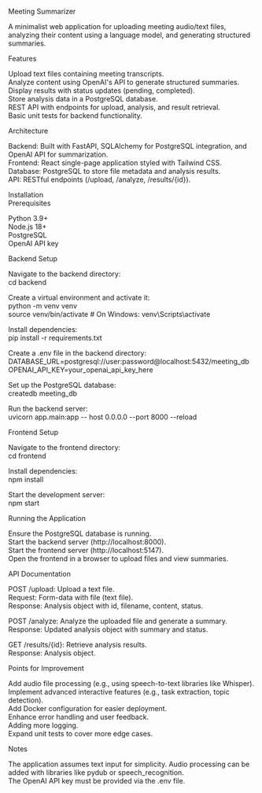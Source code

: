 Meeting Summarizer  

A minimalist web application for uploading meeting audio/text files, analyzing their content using a language model, and generating structured summaries.  

Features

Upload text files containing meeting transcripts.  
Analyze content using OpenAI's API to generate structured summaries.  
Display results with status updates (pending, completed).  
Store analysis data in a PostgreSQL database.  
REST API with endpoints for upload, analysis, and result retrieval.  
Basic unit tests for backend functionality.  

Architecture

Backend: Built with FastAPI, SQLAlchemy for PostgreSQL integration, and OpenAI API for summarization.  
Frontend: React single-page application styled with Tailwind CSS.   
Database: PostgreSQL to store file metadata and analysis results.  
API: RESTful endpoints (/upload, /analyze, /results/{id}).  

Installation  
Prerequisites  

Python 3.9+  
Node.js 18+  
PostgreSQL  
OpenAI API key  

Backend Setup  

Navigate to the backend directory:  
cd backend  


Create a virtual environment and activate it:  
python -m venv venv  
source venv/bin/activate  # On Windows: venv\Scripts\activate  


Install dependencies:  
pip install -r requirements.txt  


Create a .env file in the backend directory:  
DATABASE_URL=postgresql://user:password@localhost:5432/meeting_db  
OPENAI_API_KEY=your_openai_api_key_here  


Set up the PostgreSQL database:  
createdb meeting_db  


Run the backend server:  
uvicorn app.main:app -- host 0.0.0.0 --port 8000 --reload  

Frontend Setup  

Navigate to the frontend directory:  
cd frontend  


Install dependencies:  
npm install  


Start the development server:  
npm start  


Running the Application  

Ensure the PostgreSQL database is running.  
Start the backend server (http://localhost:8000).  
Start the frontend server (http://localhost:5147).  
Open the frontend in a browser to upload files and view summaries.  

API Documentation  

POST /upload: Upload a text file.  
Request: Form-data with file (text file).  
Response: Analysis object with id, filename, content, status.  


POST /analyze: Analyze the uploaded file and generate a summary.  
Response: Updated analysis object with summary and status.  


GET /results/{id}: Retrieve analysis results.  
Response: Analysis object.  



Points for Improvement  

Add audio file processing (e.g., using speech-to-text libraries like Whisper).  
Implement advanced interactive features (e.g., task extraction, topic detection).  
Add Docker configuration for easier deployment.  
Enhance error handling and user feedback.  
Adding more logging.  
Expand unit tests to cover more edge cases.  

Notes  

The application assumes text input for simplicity. Audio processing can be added with libraries like pydub or speech_recognition.  
The OpenAI API key must be provided via the .env file.  


